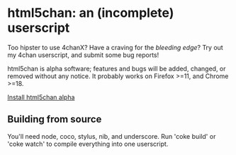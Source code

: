 # html5chan: an (incomplete) userscript

Too hipster to use 4chanX? Have a craving for the *bleeding edge*? Try out my 4chan userscript, and submit some bug reports! 

html5chan is alpha software; features and bugs will be added, changed, or removed without any notice. It probably works on Firefox >=11, and Chrome >=18.

[Install html5chan alpha](http://queue-.github.com/html5chan/html5chan@httpsgithubcomqueue-html5chan.user.js)

## Building from source

You'll need node, coco, stylus, nib, and underscore. Run 'coke build' or 'coke watch' to compile everything into one userscript.

